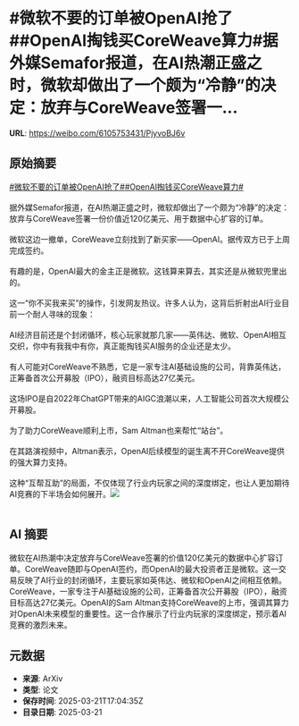 # #微软不要的订单被OpenAI抢了##OpenAI掏钱买CoreWeave算力#据外媒Semafor报道，在AI热潮正盛之时，微软却做出了一个颇为“冷静”的决定：放弃与CoreWeave签署一...

**URL**: https://weibo.com/6105753431/PjyvoBJ6v

## 原始摘要

<a href="https://m.weibo.cn/search?containerid=231522type%3D1%26t%3D10%26q%3D%23%E5%BE%AE%E8%BD%AF%E4%B8%8D%E8%A6%81%E7%9A%84%E8%AE%A2%E5%8D%95%E8%A2%ABOpenAI%E6%8A%A2%E4%BA%86%23&amp;extparam=%23%E5%BE%AE%E8%BD%AF%E4%B8%8D%E8%A6%81%E7%9A%84%E8%AE%A2%E5%8D%95%E8%A2%ABOpenAI%E6%8A%A2%E4%BA%86%23" data-hide=""><span class="surl-text">#微软不要的订单被OpenAI抢了#</span></a><a href="https://m.weibo.cn/search?containerid=231522type%3D1%26t%3D10%26q%3D%23OpenAI%E6%8E%8F%E9%92%B1%E4%B9%B0CoreWeave%E7%AE%97%E5%8A%9B%23&amp;extparam=%23OpenAI%E6%8E%8F%E9%92%B1%E4%B9%B0CoreWeave%E7%AE%97%E5%8A%9B%23" data-hide=""><span class="surl-text">#OpenAI掏钱买CoreWeave算力#</span></a><br><br>据外媒Semafor报道，在AI热潮正盛之时，微软却做出了一个颇为“冷静”的决定：放弃与CoreWeave签署一份价值近120亿美元、用于数据中心扩容的订单。<br><br>微软这边一撤单，CoreWeave立刻找到了新买家——OpenAI。据传双方已于上周完成签约。<br><br>有趣的是，OpenAI最大的金主正是微软。这钱算来算去，其实还是从微软兜里出的。<br><br>这一“你不买我来买”的操作，引发网友热议。许多人认为，这背后折射出AI行业目前一个耐人寻味的现象：<br><br>AI经济目前还是个封闭循环，核心玩家就那几家——英伟达、微软、OpenAI相互交织，你中有我我中有你，真正能掏钱买AI服务的企业还是太少。<br><br>有人可能对CoreWeave不熟悉，它是一家专注AI基础设施的公司，背靠英伟达，正筹备首次公开募股（IPO），融资目标高达27亿美元。<br><br>这场IPO是自2022年ChatGPT带来的AIGC浪潮以来，人工智能公司首次大规模公开募股。<br><br>为了助力CoreWeave顺利上市，Sam Altman也来帮忙“站台”。<br><br>在其路演视频中，Altman表示，OpenAI后续模型的诞生离不开CoreWeave提供的强大算力支持。<br><br>这种“互帮互助”的局面，不仅体现了行业内玩家之间的深度绑定，也让人更加期待AI竞赛的下半场会如何展开。<img style="" src="https://tvax1.sinaimg.cn/large/006Fd7o3gy1hzogynsexij30zk0nph72.jpg" referrerpolicy="no-referrer"><br><br>

## AI 摘要

微软在AI热潮中决定放弃与CoreWeave签署的价值120亿美元的数据中心扩容订单。CoreWeave随即与OpenAI签约，而OpenAI的最大投资者正是微软。这一交易反映了AI行业的封闭循环，主要玩家如英伟达、微软和OpenAI之间相互依赖。CoreWeave，一家专注于AI基础设施的公司，正筹备首次公开募股（IPO），融资目标高达27亿美元。OpenAI的Sam Altman支持CoreWeave的上市，强调其算力对OpenAI未来模型的重要性。这一合作展示了行业内玩家的深度绑定，预示着AI竞赛的激烈未来。

## 元数据

- **来源**: ArXiv
- **类型**: 论文
- **保存时间**: 2025-03-21T17:04:35Z
- **目录日期**: 2025-03-21
